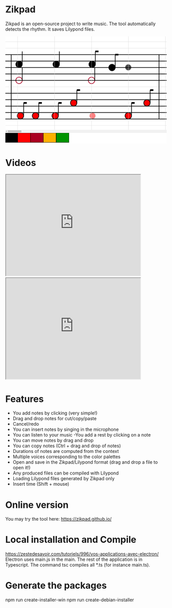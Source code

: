 # Zikpad

Zikpad is an open-source project to write music. The tool automatically detects the rhythm. It saves Lilypond files. 


![Screenshot](./screenshot.png)

# Videos

  <iframe width="420" height="315" src="https://www.youtube.com/embed/IHud0x0stS4"></iframe>
  <iframe width="420" height="315" src="https://www.youtube.com/embed/82VYIJCKCSk"></iframe>


  
# Features

- You add notes by clicking (very simple!)
- Drag and drop notes for cut/copy/paste
- Cancel/redo
- You can insert notes by singing in the microphone
- You can listen to your music
-You add a rest by clicking on a note
- You can move notes by drag and drop
- You can copy notes (Ctrl + drag and drop of notes)
- Durations of notes are computed from the context
- Multiple voices corresponding to the color palettes
- Open and save in the Zikpad/Lilypond format (drag and drop a file to open it!)
- Any produced files can be compiled with Lilypond
- Loading Lilypond files generated by Zikpad only
- Insert time (Shift + mouse)



# Online version

You may try the tool here: https://zikpad.github.io/

# Local installation and Compile

https://zestedesavoir.com/tutoriels/996/vos-applications-avec-electron/
Electron uses main.js in the main. The rest of the application is in Typescript.
The command tsc compiles all *.ts (for instance main.ts).



# Generate the packages
 npm run create-installer-win
 npm run create-debian-installer
